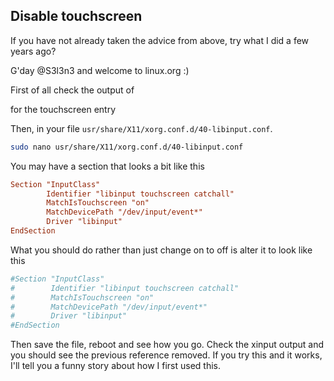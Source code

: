## Disable touchscreen
If you have not already taken the advice from above, try what I did a few years ago?

G'day @S3l3n3 and welcome to linux.org :)

First of all check the output of

for the touchscreen entry

Then, in your file `usr/share/X11/xorg.conf.d/40-libinput.conf`.


```sh
sudo nano usr/share/X11/xorg.conf.d/40-libinput.conf
```

You may have a section that looks a bit like this

```conf
Section "InputClass"
        Identifier "libinput touchscreen catchall"
        MatchIsTouchscreen "on"
        MatchDevicePath "/dev/input/event*"
        Driver "libinput"
EndSection
```

What you should do rather than just change on to off is alter it
to look like this

```conf
#Section "InputClass"
#        Identifier "libinput touchscreen catchall"
#        MatchIsTouchscreen "on"
#        MatchDevicePath "/dev/input/event*"
#        Driver "libinput"
#EndSection
```

Then save the file, reboot and see how you go.
Check the xinput output and you should see the previous reference removed.
If you try this and it works, I'll tell you a funny story about how I first used this.
